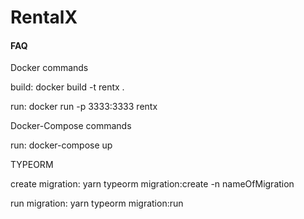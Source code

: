 # RentalX

#### FAQ

Docker commands

build: docker build -t rentx .

run: docker run -p 3333:3333 rentx

Docker-Compose commands

run: docker-compose up

TYPEORM

create migration: yarn typeorm migration:create -n nameOfMigration

run migration: yarn typeorm migration:run
